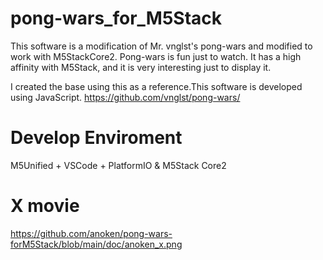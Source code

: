 # pong-wars_for_M5Stack

This software is a modification of Mr. vnglst's pong-wars and modified to work with M5StackCore2.
Pong-wars is fun just to watch. It has a high affinity with M5Stack, and it is very interesting just to display it.

I created the base using this as a reference.This software is developed using JavaScript.
https://github.com/vnglst/pong-wars/

# Develop Enviroment
M5Unified + VSCode + PlatformIO & M5Stack Core2


# X movie
https://github.com/anoken/pong-wars-forM5Stack/blob/main/doc/anoken_x.png
